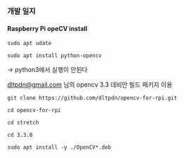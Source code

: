 ### 개발 일지

#### Raspberry Pi opeCV install 

`sudo apt udate`

`sudo apt install python-opencv`

-> python3에서 실행이 안된다



dltpdn@gmail.com 님의 opencv 3.3 데비안 빌드 패키지 이용

`git clone https://github.com/dltpdn/opencv-for-rpi.git `

`cd opencv-for-rpi`

`cd stretch`

`cd 3.3.0`

`sudo apt install -y ./OpenCV*.deb`



